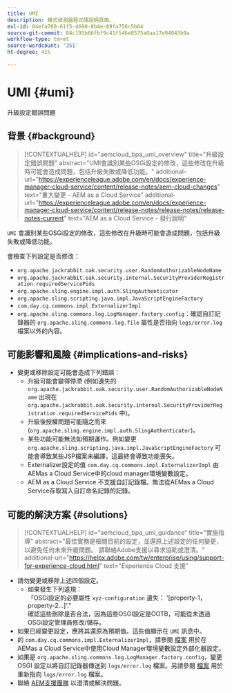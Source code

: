 ```yaml
---
title: UMI
description: 模式偵測器程式碼說明頁面。
exl-id: 04efa760-61f5-4690-8b4e-89fa756c5b64
source-git-commit: 84c193b66fbf9c41f546e8575a0aa17e94043b9a
workflow-type: tm+mt
source-wordcount: '351'
ht-degree: 41%

---
```


# UMI {#umi}

升級設定錯誤問題

## 背景 {#background}

>[!CONTEXTUALHELP]
>id="aemcloud_bpa_umi_overview"
>title="升級設定錯誤問題"
>abstract="UMI會識別某些OSGi設定的修改，這些修改在升級時可能會造成問題，包括升級失敗或降低功能。"
>additional-url="https://experienceleague.adobe.com/en/docs/experience-manager-cloud-service/content/release-notes/aem-cloud-changes" text="重大變更 - AEM as a Cloud Service"
>additional-url="https://experienceleague.adobe.com/en/docs/experience-manager-cloud-service/content/release-notes/release-notes/release-notes-current" text="AEM as a Cloud Service - 發行說明"

`UMI`  會識別某些OSGi設定的修改，這些修改在升級時可能會造成問題，包括升級失敗或降低功能。

會檢查下列設定是否修改：

* `org.apache.jackrabbit.oak.security.user.RandomAuthorizableNodeName`
* `org.apache.jackrabbit.oak.security.internal.SecurityProviderRegistration.requiredServicePids`
* `org.apache.sling.engine.impl.auth.SlingAuthenticator`
* `org.apache.sling.scripting.java.impl.JavaScriptEngineFactory`
* `com.day.cq.commons.impl.ExternalizerImpl`
* `org.apache.sling.commons.log.LogManager.factory.config`：確認自訂記錄器的 `org.apache.sling.commons.log.file` 屬性是否指向 `logs/error.log` 檔案以外的內容。

## 可能影響和風險 {#implications-and-risks}

* 變更或移除設定可能會造成下列錯誤：
   * 升級可能會變得停滯 (例如遺失的 `org.apache.jackrabbit.oak.security.user.RandomAuthorizableNodeName` 出現在 `org.apache.jackrabbit.oak.security.internal.SecurityProviderRegistration.requiredServicePids` 中)。
   * 升級後授權問題可能隨之而來 (`org.apache.sling.engine.impl.auth.SlingAuthenticator`)。
   * 某些功能可能無法如預期運作。例如變更 `org.apache.sling.scripting.java.impl.JavaScriptEngineFactory` 可能會導致某些JSP檔案未編譯，這最終會導致功能喪失。
   * Externalizer設定的值 `com.day.cq.commons.impl.ExternalizerImpl` 由AEMas a Cloud Service中的cloud manager環境變數設定。
   * AEM as a Cloud Service 不支援自訂記錄檔。無法從AEMas a Cloud Service存取寫入自訂命名記錄的記錄。

## 可能的解決方案 {#solutions}

>[!CONTEXTUALHELP]
>id="aemcloud_bpa_umi_guidance"
>title="實施指導"
>abstract="最佳實務是檢閱目前的設定，並還原上述設定的任何變更，以避免任何未來升級問題。 請聯絡Adobe支援以尋求協助或澄清。"
>additional-url="https://helpx.adobe.com/tw/enterprise/using/support-for-experience-cloud.html" text="Experience Cloud 支援"

* 請勿變更或移除上述四個設定。
   * 如果發生下列違規：\
     「OSGi設定的必要屬性 `xyz-configuration` 遺失： &#39;[property-1，property-2...]&#39;.&quot;\
     確認這些刪除是否合法，因為這些OSGI設定是OOTB，可能從未透過OSGi設定管理員修改/儲存。
* 如果已經變更設定，應將其還原為預期值。這些值顯示在 `UMI` 訊息中。
* 的 `com.day.cq.commons.impl.ExternalizerImpl`，請參閱 [檔案](https://experienceleague.adobe.com/en/docs/experience-manager-cloud-service/content/implementing/developer-tools/externalizer) 用於在AEMas a Cloud Service中使用Cloud Manager環境變數設定外部化器設定。
* 如果是 `org.apache.sling.commons.log.LogManager.factory.config`，變更 OSGI 設定以將自訂記錄器傳送到 `logs/error.log` 檔案。另請參閱 [檔案](https://experienceleague.adobe.com/en/docs/experience-manager-learn/cloud-service/debugging/debugging-aem-as-a-cloud-service/logs) 用於重新指向 `logs/error.log` 檔案。
* 聯絡 [AEM支援團隊](https://helpx.adobe.com/enterprise/using/support-for-experience-cloud.html) 以澄清或解決問題。

